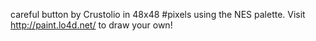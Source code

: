 careful button by Crustolio in 48x48 #pixels using the NES palette. Visit http://paint.lo4d.net/ to draw your own! 